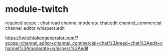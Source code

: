 # module-twitch

required scope : chat:read channel:moderate chat:edit channel_commercial channel_editor whispers:edit


https://twitchtokengenerator.com/?scope=channel_editor+channel_commercial+chat%3Aread+chat%3Aedit+channel%3Amoderate+whispers%3Aedit
